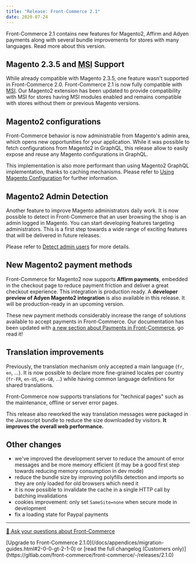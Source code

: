 ```yaml
---
title: "Release: Front-Commerce 2.1"
date: 2020-07-24
---
```


Front-Commerce 2.1 contains new features for Magento2, Affirm and Adyen payments along with several bundle improvements for stores with many languages. Read more about this version.

<!-- more -->

## Magento 2.3.5 and <abbr title="Multiple Source Inventory">MSI</abbr> Support

While already compatible with Magento 2.3.5, one feature wasn't supported in Front-Commerce 2.0. Front-Commerce 2.1 is now fully compatible with [MSI](https://docs.magento.com/user-guide/catalog/inventory-management.html). Our Magento2 extension has been updated to provide compatibility with MSI for stores having MSI modules enabled and remains compatible with stores without them or previous Magento versions.

## Magento2 configurations

Front-Commerce behavior is now administrable from Magento's admin area, which opens new opportunities for your application. While it was possible to fetch configurations from Magento2 in GraphQL, this release allow to easily expose and reuse any Magento configurations in GraphQL.

This implementation is also more performant than using Magento2 GraphQL implementation, thanks to caching mechanisms. Please refer to [Using Magento Configuration](/docs/magento2/using-magento-configuration.html) for further information.

## Magento2 Admin Detection

Another feature to improve Magento administrators daily work. It is now possible to detect in Front-Commerce that an user browsing the shop is an admin logged in Magento. You can start developing features targeting administrators. This is a first step towards a wide range of exciting features that will be delivered in future releases.

Please refer to [Detect admin users](/docs/magento2/detect-admin-users.html) for more details.

## New Magento2 payment methods

Front-Commerce for Magento2 now supports **Affirm payments**, embedded in the checkout page to reduce payment friction and deliver a great checkout experience. This integration is production ready. A **developer preview of Adyen Magento2 integration** is also available in this release. It will be production-ready in an upcoming version.

These new payment methods considerably increase the range of solutions available to accept payments in Front-Commerce. Our documentation has been updated with [a new section about Payments in Front-Commerce](/docs/advanced/payments/overview.html), go read it!

## Translation improvements

Previously, the translation mechanism only accepted a main language (`fr`, `en`, ...). It is now possible to declare more fine-grained locales per country (`fr-FR`, `en-US`, `en-GB`, ...) while having common language definitions for shared translations.

Front-Commerce now supports translations for "technical pages" such as the maintenance, offline or server error pages.

This release also reworked the way translation messages were packaged in the Javascript bundle to reduce the size downloaded by visitors. **It improves the overall web performance.**

## Other changes

- we've improved the development server to reduce the amount of error messages and be more memory efficient (it may be a good first step towards reducing memory consumption in dev mode)
- reduce the bundle size by improving polyfills detection and imports so they are only loaded for old browsers which need it
- it is now possible to invalidate the cache in a single HTTP call by batching invalidations
- cookies improvement: only set `SameSite=none` when secure mode in development
- fix a loading state for Paypal payments

<hr />
<div class="center">
  <p>
    <a class="link primary button" href="https://www.front-commerce.com/en/contact-us/">💌 Ask your questions about Front-Commerce</a>
  </p>
  <p>
    [Upgrade to Front-Commerce 2.1.0](/docs/appendices/migration-guides.html#2-0-0-gt-2-1-0) or [read the full changelog (Customers only)](https://gitlab.com/front-commerce/front-commerce/-/releases/2.1.0)
  </p>
</div>
